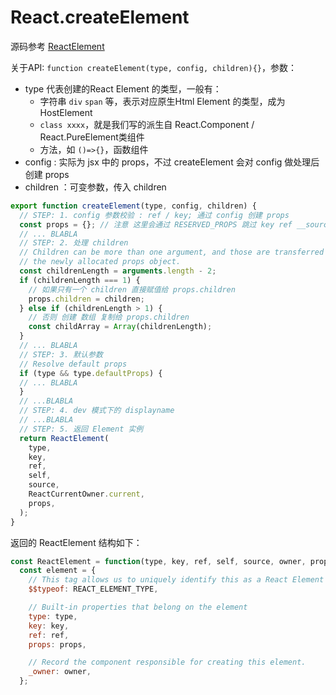 # React.createElement

源码参考 [ReactElement](../packages/react/src/ReactElement.js)

关于API: `function createElement(type, config, children){}`，参数：

* type 代表创建的React Element 的类型，一般有：
  * 字符串 `div` `span` 等，表示对应原生Html Element 的类型，成为 HostElement
  * `class xxxx`，就是我们写的派生自 React.Component / React.PureElement类组件
  * 方法，如 `()=>{}`，函数组件
* config : 实际为 jsx 中的 props，不过 createElement 会对 config 做处理后创建 props
* children ：可变参数，传入 children

```js 
export function createElement(type, config, children) {
  // STEP: 1. config 参数校验 : ref / key; 通过 config 创建 props
  const props = {}; // 注意 这里会通过 RESERVED_PROPS 跳过 key ref __source __self
  // ... BLABLA   
  // STEP: 2. 处理 children
  // Children can be more than one argument, and those are transferred onto
  // the newly allocated props object.
  const childrenLength = arguments.length - 2;
  if (childrenLength === 1) {
    // 如果只有一个 children 直接赋值给 props.children
    props.children = children;
  } else if (childrenLength > 1) {
    // 否则 创建 数组 复制给 props.children
    const childArray = Array(childrenLength);
  }
  // ... BLABLA 
  // STEP: 3. 默认参数
  // Resolve default props
  if (type && type.defaultProps) {
  // ... BLABLA 
  }
  // ...BLABLA
  // STEP: 4. dev 模式下的 displayname
  // ...BLABLA
  // STEP: 5. 返回 Element 实例
  return ReactElement(
    type,
    key,
    ref,
    self,
    source,
    ReactCurrentOwner.current,
    props,
  );
}
```

返回的 ReactElement 结构如下：

```js
const ReactElement = function(type, key, ref, self, source, owner, props) {
  const element = {
    // This tag allows us to uniquely identify this as a React Element
    $$typeof: REACT_ELEMENT_TYPE,

    // Built-in properties that belong on the element
    type: type,
    key: key,
    ref: ref,
    props: props,

    // Record the component responsible for creating this element.
    _owner: owner,
  };
```
